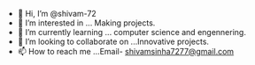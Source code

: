 - 👋 Hi, I’m @shivam-72
- 👀 I’m interested in ... Making projects. 
- 🌱 I’m currently learning ... computer science and engennering. 
- 💞️ I’m looking to collaborate on ...Innovative projects. 
- 📫 How to reach me ...Email- shivamsinha7277@gmail.com

<!---
shivam-72/shivam-72 is a ✨ special ✨ repository because its `README.md` (this file) appears on your GitHub profile.
You can click the Preview link to take a look at your changes.
--->
